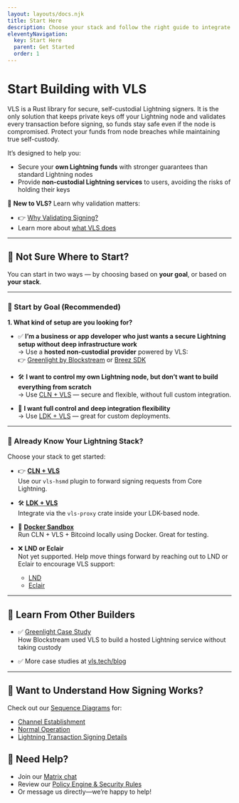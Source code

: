 ```yaml
---
layout: layouts/docs.njk
title: Start Here
description: Choose your stack and follow the right guide to integrate VLS
eleventyNavigation:
  key: Start Here
  parent: Get Started
  order: 1
---
```


# Start Building with VLS

VLS is a Rust library for secure, self-custodial Lightning signers. It is the only solution that keeps private keys off your Lightning node and validates every transaction before signing, so funds stay safe even if the node is compromised. Protect your funds from node breaches while maintaining true self-custody. 

It’s designed to help you:

- Secure your **own Lightning funds** with stronger guarantees than standard Lightning nodes
- Provide **non-custodial Lightning services** to users, avoiding the risks of holding their keys

🧠 **New to VLS?** Learn why validation matters:  
- 👉 [Why Validating Signing?](../overview/why-validating-signing.md)
- Learn more about [what VLS does](../overview/intro.md)

---

## 🧭 Not Sure Where to Start?

You can start in two ways — by choosing based on **your goal**, or based on **your stack**.

---

### 👣 Start by Goal (Recommended)

**1. What kind of setup are you looking for?**

- ✅ **I’m a business or app developer who just wants a secure Lightning setup without deep infrastructure work**  
  → Use a **hosted non-custodial provider** powered by VLS:  
  👉 [Greenlight by Blockstream](https://blockstream.com/lightning/greenlight/) or [Breez SDK](https://breez.technology/)

- 🛠️ **I want to control my own Lightning node, but don’t want to build everything from scratch**  
  → Use [CLN + VLS](./cln-vls.md) — secure and flexible, without full custom integration.

- 🧪 **I want full control and deep integration flexibility**  
  → Use [LDK + VLS](./ldk-vls.md) — great for custom deployments.

---

### 🧠 Already Know Your Lightning Stack?

Choose your stack to get started:

- 👉 **[CLN + VLS](./cln-vls.md)**  
  Use our `vls-hsmd` plugin to forward signing requests from Core Lightning.

- 🛠️ **[LDK + VLS](./ldk-vls.md)**  
  Integrate via the `vls-proxy` crate inside your LDK-based node.

- 🐳 **[Docker Sandbox](./docker.md)**  
  Run CLN + VLS + Bitcoind locally using Docker. Great for testing.

- ❌ **LND or Eclair**  
  Not yet supported. Help move things forward by reaching out to LND or Eclair to encourage VLS support:  
  - [LND](https://lightning.engineering/)  
  - [Eclair](https://acinq.co/)

---

## 🧠 Learn From Other Builders

- ✅ [Greenlight Case Study](https://vls.tech/posts/greenlight-case-study/)  
  How Blockstream used VLS to build a hosted Lightning service without taking custody

- ✅ More case studies at [vls.tech/blog](https://vls.tech/blog/#case-studies)

---

## 👀 Want to Understand How Signing Works?

Check out our [Sequence Diagrams](../seq-diagrams/) for:

- [Channel Establishment](../seq-diagrams/channel-establishment.md)
- [Normal Operation](../seq-diagrams/normal-operation.md)
- [Lightning Transaction Signing Details](../seq-diagrams/transaction-diagrams.md)


## 🤝 Need Help?

- Join our [Matrix chat](https://matrix.to/#/#vls-general:matrix.org)
- Review our [Policy Engine & Security Rules](../security/policy-controls.md)
- Or message us directly—we’re happy to help!
